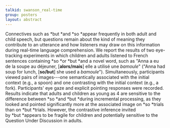 ```yaml
---
talkid: swanson_real-time
group: posters
layout: abstract
---
```


Connectives such as *but *and *so *appear frequently in both adult and child speech, but questions remain about the kind of meaning they contribute to an utterance and how listeners may draw on this information during real-time language comprehension. We report the results of two eye-tracking experiments in which children and adults listened to French sentences containing *so *or *but *and a novel word, such as "Anna a eu de la soupe au déjeuner, [**alors/mais**] elle a utilisé une *bamoule*" ("Anna had soup for lunch, [**so/but**] she used a *bamoule*"). Simultaneously, participants viewed pairs of images---one semantically associated with the initial context (e.g., a spoon) and one contrasting with the initial context (e.g., a fork). Participants' eye gaze and explicit pointing responses were recorded. Results indicate that adults and children as young as 4 are sensitive to the difference between *so *and *but *during incremental processing, as they looked and pointed significantly more at the associated image on *so *trials than on *but *trials. However, the contrastive inference invited by *but *appears to be fragile for children and potentially sensitive to the Question Under Discussion in adults.